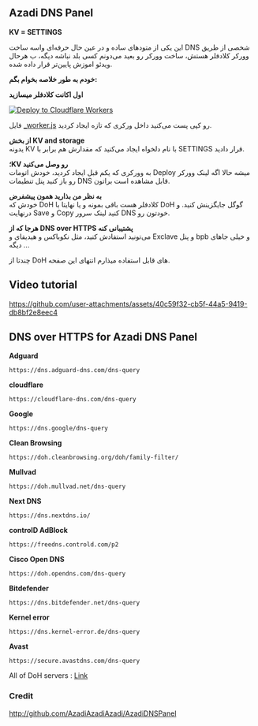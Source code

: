 ## Azadi DNS Panel

**KV = SETTINGS**

این یکی از متود‌های ساده و در عین حال حرفه‌ای واسه ساخت DNS شخصی از طریق وورکر کلادفلر هستش، ساخت وورکر رو بعید می‌دونم کسی بلد نباشه دیگه، ب هرحال ویدئو اموزش پایین‌تر قرار داده شده.  

**خودم به طور خلاصه بخوام بگم:**   

**اول اکانت کلادفلر میسازید**   

[![Deploy to Cloudflare Workers](https://deploy.workers.cloudflare.com/button)](https://deploy.workers.cloudflare.com/?url=https://github.com/NiREvil/vless/blob/main/DNS%20over%20HTTPS/Azadi-DNS/_worker.js)  

فایل [_worker.js](https://github.com/NiREvil/vless/blob/main/DNS%20over%20HTTPS/Azadi-DNS/_worker.js) رو کپی پست می‌کنید داخل ورکری که تازه ایجاد کردید. 


**از بخش KV and storage**  
یدونه KV با نام دلخواه ایجاد می‌کنید که مقدارش هم برابر با SETTINGS قرار دادید.  

**؛KV رو وصل می‌کنید**   
به وورکری که یکم قبل ایجاد کردید، خودش اتومات Deploy میشه حالا اگه لینک وورکر رو باز کنید پنل تنطیمات DNS قابل مشاهده است براتون.  

**به نظر من بذارید همون پیشفرض**  
خودش که DoH کلادفلر هست باقی بمونه و یا نهایتا با DoH گوگل جایگزینش کنید. و درنهایت Save و Copy کنید لینک سرور DNS خودتون رو.  

**هرجا که از DNS over HTTPS پشتیبانی کنه**   
می‌تونید استفادش کنید، مثل نکوباکس و هیدیفای و Exclave و پنل bpb و خیلی جاهای دیگه ...

چندتا از DoH های قابل استفاده میذارم انتهای این صفحه.


## Video tutorial

https://github.com/user-attachments/assets/40c59f32-cb5f-44a5-9419-db8bf2e8eec4



## DNS over HTTPS for Azadi DNS Panel

**Adguard**

    https://dns.adguard-dns.com/dns-query


**cloudflare**

    https://cloudflare-dns.com/dns-query

**Google**

    https://dns.google/dns-query

**Clean Browsing** 

    https://doh.cleanbrowsing.org/doh/family-filter/

**Mullvad**

    https://doh.mullvad.net/dns-query
    
**Next DNS**

    https://dns.nextdns.io/

**controlD AdBlock**

    https://freedns.controld.com/p2

**Cisco Open DNS**

    https://doh.opendns.com/dns-query

**Bitdefender**

    https://dns.bitdefender.net/dns-query


**Kernel error**

    https://dns.kernel-error.de/dns-query

**Avast**

    https://secure.avastdns.com/dns-query
    
All of DoH servers : [Link](https://github.com/NiREvil/vless/blob/main/DNS%20over%20HTTPS/any%20DNS-over-HTTPS%20server%20you%20want.md)


### Credit 
http://github.com/AzadiAzadiAzadi/AzadiDNSPanel
